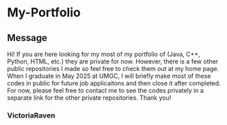 # My-Portfolio
## Message
Hi! If you are here looking for my most of my portfolio of (Java, C++, Python, HTML, etc.) they are private for now. However, there is a few other public repositories I made so feel free to check them out at my home page. When I graduate in May 2025 at UMGC, I will briefly make most of these codes in public for future job applicaitons and then close it after completed. For now, please feel free to contact me to see the codes privately in a separate link for the other private repositories. Thank you!
### VictoriaRaven
